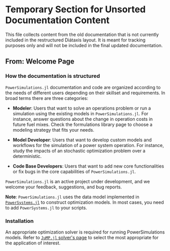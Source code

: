 # Temporary Section for Unsorted Documentation Content

This file collects content from the old documentation that is not currently included in the restructured Diátaxis layout. It is meant for tracking purposes only and will not be included in the final updated documentation.

## From: Welcome Page

### How the documentation is structured

`PowerSimulations.jl` documentation and code are organized according to the needs of different users depending on their skillset and requirements. In broad terms there are three categories:

  - **Modeler**: Users that want to solve an operations problem or run a simulation using the existing models in `PowerSimulations.jl`. For instance, answer questions about the change in operation costs in future fuel mixes. Check the formulations library page to choose a modeling strategy that fits your needs.

  - **Model Developer**: Users that want to develop custom models and workflows for the simulation of a power system operation. For instance, study the impacts of an stochastic optimization problem over a deterministic.
  - **Code Base Developers**: Users that want to add new core functionalities or fix bugs in the core capabilities of `PowerSimulations.jl`.

`PowerSimulations.jl` is an active project under development, and we welcome your feedback,
suggestions, and bug reports.

**Note**: `PowerSimulations.jl` uses the data model implemented in [`PowerSystems.jl`](https://github.com/NREL-Sienna/PowerSystems.jl)
to construct optimization models. In most cases, you need to add `PowerSystems.jl` to your scripts.

### Installation

An appropriate optimization solver is required for running PowerSimulations models. Refer to [`JuMP.jl` solver's page](https://jump.dev/JuMP.jl/stable/installation/#Install-a-solver) to select the most appropriate for the application of interest.
